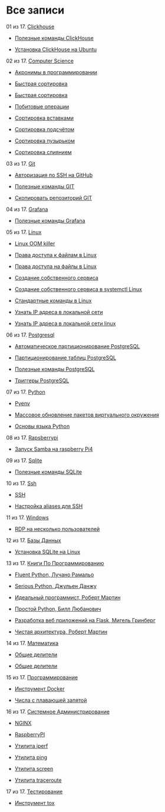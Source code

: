 # Все записи


01 из 17. [Clickhouse](./meta_clickhouse.md)

* [Полезные команды ClickHouse](./2020-07-12_clickhouse_snippets.md)

* [Установка ClickHouse на Ubuntu](./2020-07-12_clickhouse_install_ubuntu.md)

02 из 17. [Computer Science](./meta_computer_science.md)

* [Акронимы в программировании](./2020-12-17_acronims_in_programming.md)

* [Быстрая сортировка](./2021-04-18_computer_science_merge_sort.md)

* [Быстрая сортировка](./2021-04-18_computer_science_quick_sort.md)

* [Побитовые операции](./2021-01-09_computer_science_bitwise.md)

* [Сортировка вставками](./2020-12-20_computer_science_insertion_sort.md)

* [Сортировка подсчётом](./2020-12-20_computer_science_counting_sort.md)

* [Сортировка пузырьком](./2020-12-20_computer_science_bubble_sort.md)

* [Сортировка слиянием](./2020-12-20_computer_science_selection_sort.md)

03 из 17. [Git](./meta_git.md)

* [Авторизация по SSH на GitHub](./2020-07-17_git_ssh.md)

* [Полезные команды GIT](./2021-04-18_git_snippets.md)

* [Скопировать репозиторий GIT](./2020-07-17_git_repo_copy.md)

04 из 17. [Grafana](./meta_grafana.md)

* [Полезные команды Grafana](./2021-04-18_grafana_snippets.md)

05 из 17. [Linux](./meta_linux.md)

* [Linux OOM killer](./2021-04-18_linux_oom_killer.md)

* [Права доступа к файлам в Linux](./2020-11-28_file_access_rights_linux.md)

* [Права доступа на файлы в Linux](./2021-04-18_linux_file_access.md)

* [Создание собственного сервиса](./2021-04-18_linux_custom_service.md)

* [Создание собственного сервиса в systemctl Linux](./2020-11-28_custom_service.md)

* [Стандартные команды в Linux](./2021-04-18_linux_default_commands.md)

* [Узнать IP адреса в локальной сети](./2021-04-18_linux_ip_addresses_in_lan.md)

* [Узнать IP адреса в локальной сети linux](./2020-11-28_get_local_ip_linux.md)

06 из 17. [Postgresql](./meta_postgresql.md)

* [Автоматическое партиционирование PostgreSQL](./2020-07-17_postgresql_autopart.md)

* [Партиционирование таблиц PostgreSQL](./2020-07-17_postgresql_partitioning.md)

* [Полезные команды PostgreSQL](./2021-01-13_postgresql_snippets.md)

* [Триггеры PostgreSQL](./2020-07-17_postgresql_triggers.md)

07 из 17. [Python](./meta_python.md)

* [Pyenv](./2021-04-18_pyenv.md)

* [Массовое обновление пакетов виртуального окружения](./2021-01-12_python_selective_upgrade.md)

* [Основы языка Python](./2020-07-20_programming_basic_python.md)

08 из 17. [Rapsberrypi](./meta_rapsberrypi.md)

* [Запуск Samba на raspberry Pi4](./2021-04-18_samba_on_rapsberrypi4.md)

09 из 17. [Sqlite](./meta_sqlite.md)

* [Полезные команды SQLite](./2021-04-18_sqlite_snippets.md)

10 из 17. [Ssh](./meta_ssh.md)

* [SSH](./2021-04-18_ssh.md)

* [Настройка aliases для SSH](./2020-12-28_ssh_aliases.md)

11 из 17. [Windows](./meta_windows.md)

* [RDP на несколько пользователей](./2020-07-17_windows_multiuser_rdp.md)

12 из 17. [Базы Данных](./meta_bazy_dannyh.md)

* [Установка SQLite на Linux](./2020-09-02_linux_sqlite.md)

13 из 17. [Книги По Программированию](./meta_knigi_po_programmirovaniy.md)

* [Fluent Python, Лучано Рамальо](./2020-07-12_fluent_python.md)

* [Serious Python, Джульен Данжу](./2020-07-12_serious_python.md)

* [Идеальный программист, Роберт Мартин](./2020-07-17_idealniy_programmist_martin.md)

* [Простой Python, Билл Любанович](./2020-07-12_introducing_python.md)

* [Разработка веб приложений на Flask, Мигель Гринберг](./2020-07-12_web_prilozhenia_flask.md)

* [Чистая архитектура, Роберт Мартин](./2021-02-28_chistaya_architectura_martin.md)

14 из 17. [Математика](./meta_matematika.md)

* [Общие делители](./2020-07-14_math_common_divisors.md)

* [Общие делители](./2021-04-18_math_divisor.md)

15 из 17. [Программирование](./meta_programmirovanie.md)

* [Инструмент Docker](./2021-03-29_docker.md)

* [Числа с плавающей запятой](./2021-04-25_floating_point.md)

16 из 17. [Системное Администрирование](./meta_sistemnoe_administrirovanie.md)

* [NGINX](./2021-04-18_nginx.md)

* [RaspberryPI](./2021-03-01_raspberry_pi.md)

* [Утилита iperf](./2021-03-15_iperf.md)

* [Утилита ping](./2021-03-05_ping.md)

* [Утилита screen](./2021-03-05_screen.md)

* [Утилита traceroute](./2021-03-05_traceroute.md)

17 из 17. [Тестирование](./meta_testirovanie.md)

* [Инструмент tox](./2021-03-15_tox.md)

